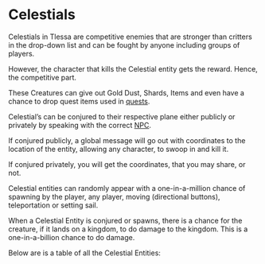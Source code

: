 # Celestials

Celestials in Tlessa are competitive enemies that are stronger than critters in the drop-down list and can be fought by anyone
including groups of players.

However, the character that kills the Celestial entity gets the reward. Hence, the competitive part.

These Creatures can give out Gold Dust, Shards, Items and even have a chance to drop quest items used in [quests](/information/quests).

Celestial’s can be conjured to their respective plane either publicly or privately by speaking with the correct [NPC](/information/npcs).

If conjured publicly, a global message will go out with coordinates to the location of the entity, allowing any
character, to swoop in and kill it.

If conjured privately, you will get the coordinates, that you may share, or not.

Celestial entities can randomly appear with a one-in-a-million chance of spawning by the player, 
any player, moving (directional buttons), teleportation or setting sail. 

When a Celestial Entity is conjured or spawns, there is a chance for the creature, if it lands on a kingdom, to do damage to the kingdom.
This is a one-in-a-billion chance to do damage.

Below are is a table of all the Celestial Entities:
